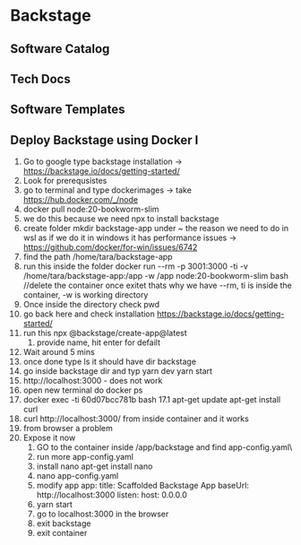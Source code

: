 # Backstage

## Software Catalog
## Tech Docs
## Software Templates

## Deploy Backstage using Docker I
1. Go to google type backstage installation -> https://backstage.io/docs/getting-started/
2. Look for prerequsistes
3. go to terminal and type dockerimages -> take https://hub.docker.com/_/node
4. docker pull node:20-bookworm-slim
5. we do this because we need npx to install backstage
6. create folder  mkdir backstage-app under ~
    the reason we need to do in wsl as if we do it in windows it has performance issues -> https://github.com/docker/for-win/issues/6742
7. find the path /home/tara/backstage-app
8. run this inside the folder 
    docker run --rm -p 3001:3000 -ti -v /home/tara/backstage-app:/app -w /app node:20-bookworm-slim bash  //delete the container once exitet thats why we have --rm, ti is inside the container, -w is working directory
9. Once inside the directory check pwd
10. go back here and check installation https://backstage.io/docs/getting-started/
11. run this npx @backstage/create-app@latest
    1. provide name, hit enter for defailt 
12. Wait around 5 mins
13. once done type ls it should have dir backstage
14. go inside backstage dir and typ yarn dev
        yarn start
15.  http://localhost:3000 - does not work
16. open new terminal do docker ps
17. docker exec -ti 60d07bcc781b bash
17.1 
    apt-get update
    apt-get install curl
18. curl http://localhost:3000/ from inside container and it works
19. from browser a problem
20. Expose it now
    1. GO to the container inside /app/backstage and find app-config.yaml\
    2. run more app-config.yaml
    3. install nano 
        apt-get install nano
    4. nano app-config.yaml
    5. modify app 
        app:
        title: Scaffolded Backstage App
        baseUrl: http://localhost:3000
        listen:
            host: 0.0.0.0
    6. yarn start
    7. go to localhost:3000 in the browser
    8. exit backstage
    9. exit container